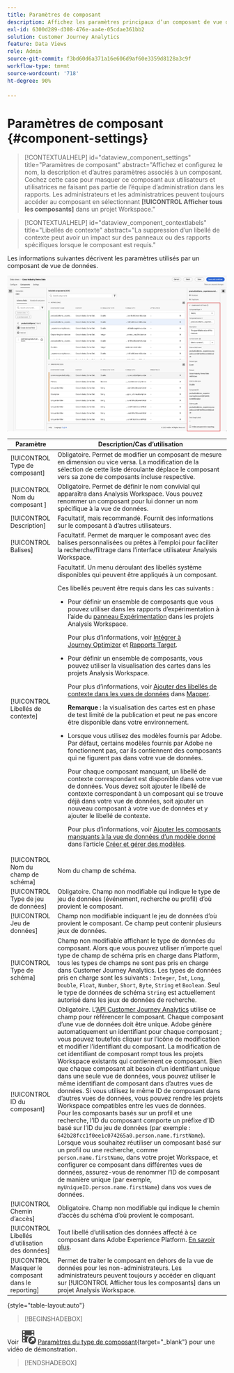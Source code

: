 ```yaml
---
title: Paramètres de composant
description: Affichez les paramètres principaux d’un composant de vue de données.
exl-id: 6300d289-d308-476e-aa4e-05cdae361bb2
solution: Customer Journey Analytics
feature: Data Views
role: Admin
source-git-commit: f3bd60d6a371a16e606d9af60e3359d8128a3c9f
workflow-type: tm+mt
source-wordcount: '718'
ht-degree: 90%

---
```


# Paramètres de composant {#component-settings}

<!-- markdownlint-disable MD034 -->

>[!CONTEXTUALHELP]
>id="dataview_component_settings"
>title="Paramètres de composant"
>abstract="Affichez et configurez le nom, la description et d’autres paramètres associés à un composant. Cochez cette case pour masquer ce composant aux utilisateurs et utilisatrices ne faisant pas partie de l’équipe d’administration dans les rapports. Les administrateurs et les administratrices peuvent toujours accéder au composant en sélectionnant **[!UICONTROL Afficher tous les composants]** dans un projet Workspace."

<!-- markdownlint-enable MD034 -->

<!-- markdownlint-disable MD034 -->

>[!CONTEXTUALHELP]
>id="dataview_component_contextlabels"
>title="Libellés de contexte"
>abstract="La suppression d’un libellé de contexte peut avoir un impact sur des panneaux ou des rapports spécifiques lorsque le composant est requis."

<!-- markdownlint-enable MD034 -->


Les informations suivantes décrivent les paramètres utilisés par un composant de vue de données.

![Paramètres des composants décrits dans cette section](../assets/component-settings.png)

| Paramètre | Description/Cas d’utilisation |
| --- | --- |
| [!UICONTROL Type de composant] | Obligatoire. Permet de modifier un composant de mesure en dimension ou vice versa. La modification de la sélection de cette liste déroulante déplace le composant vers sa zone de composants incluse respective. |
| [!UICONTROL &#x200B; Nom du composant &#x200B;] | Obligatoire. Permet de définir le nom convivial qui apparaîtra dans Analysis Workspace. Vous pouvez renommer un composant pour lui donner un nom spécifique à la vue de données. |
| [!UICONTROL Description] | Facultatif, mais recommandé. Fournit des informations sur le composant à d’autres utilisateurs. |
| [!UICONTROL Balises] | Facultatif. Permet de marquer le composant avec des balises personnalisées ou prêtes à lʼemploi pour faciliter la recherche/filtrage dans lʼinterface utilisateur Analysis Workspace. |
| [!UICONTROL Libellés de contexte] | Facultatif. Un menu déroulant des libellés système disponibles qui peuvent être appliqués à un composant. <p>Ces libellés peuvent être requis dans les cas suivants :</p> <ul><li>Pour définir un ensemble de composants que vous pouvez utiliser dans les rapports d’expérimentation à l’aide du [panneau Expérimentation](/help/analysis-workspace/c-panels/experimentation.md) dans les projets Analysis Workspace.<p>Pour plus d’informations, voir [Intégrer à Journey Optimizer](/help/integrations/ajo.md#data-view) et [Rapports Target](/help/integrations/at.md).</p></li><li>Pour définir un ensemble de composants, vous pouvez utiliser la visualisation des cartes dans les projets Analysis Workspace.<p>Pour plus d’informations, voir [Ajouter des libellés de contexte dans les vues de données](/help/analysis-workspace/visualizations/map.md#add-context-labels-in-data-views) dans [Mapper](/help/analysis-workspace/visualizations/map.md).</p><p>**Remarque :** la visualisation des cartes est en phase de test limité de la publication et peut ne pas encore être disponible dans votre environnement.</p></li><li>Lorsque vous utilisez des modèles fournis par Adobe. Par défaut, certains modèles fournis par Adobe ne fonctionnent pas, car ils contiennent des composants qui ne figurent pas dans votre vue de données.<p>Pour chaque composant manquant, un libellé de contexte correspondant est disponible dans votre vue de données. Vous devez soit ajouter le libellé de contexte correspondant à un composant qui se trouve déjà dans votre vue de données, soit ajouter un nouveau composant à votre vue de données et y ajouter le libellé de contexte.</p><p>Pour plus d’informations, voir [Ajouter les composants manquants à la vue de données d’un modèle donné](/help/analysis-workspace/templates/create-templates.md#add-missing-components-to-the-data-view-for-a-given-template) dans l’article [Créer et gérer des modèles](/help/analysis-workspace/templates/create-templates.md).</p> |
| [!UICONTROL Nom du champ de schéma] | Nom du champ de schéma. |
| [!UICONTROL Type de jeu de données] | Obligatoire. Champ non modifiable qui indique le type de jeu de données (événement, recherche ou profil) dʼoù provient le composant. |
| [!UICONTROL Jeu de données] | Champ non modifiable indiquant le jeu de données d’où provient le composant. Ce champ peut contenir plusieurs jeux de données. |
| [!UICONTROL Type de schéma] | Champ non modifiable affichant le type de données du composant. Alors que vous pouvez utiliser n’importe quel type de champ de schéma pris en charge dans Platform, tous les types de champs ne sont pas pris en charge dans Customer Journey Analytics. Les types de données pris en charge sont les suivants : `Integer`, `Int`, `Long`, `Double`, `Float`, `Number`, `Short`, `Byte`, `String` et `Boolean`. Seul le type de données de schéma `String` est actuellement autorisé dans les jeux de données de recherche. |
| [!UICONTROL ID du composant] | Obligatoire. Lʼ[API Customer Journey Analytics](https://adobe.io/cja-apis/docs) utilise ce champ pour référencer le composant. Chaque composant d’une vue de données doit être unique. Adobe génère automatiquement un identifiant pour chaque composant ; vous pouvez toutefois cliquer sur l’icône de modification et modifier l’identifiant du composant. La modification de cet identifiant de composant rompt tous les projets Workspace existants qui contiennent ce composant. Bien que chaque composant ait besoin d’un identifiant unique dans une seule vue de données, vous pouvez utiliser le même identifiant de composant dans d’autres vues de données. Si vous utilisez le même ID de composant dans d’autres vues de données, vous pouvez rendre les projets Workspace compatibles entre les vues de données. <br/>Pour les composants basés sur un profil et une recherche, l’ID du composant comporte un préfixe d’ID basé sur l’ID du jeu de données (par exemple : `642b28fcc1f0ee1c074265a0.person.name.firstName`). Lorsque vous souhaitez réutiliser un composant basé sur un profil ou une recherche, comme `person.name.firstName`, dans votre projet Workspace, et configurer ce composant dans différentes vues de données, assurez-vous de renommer l’ID de composant de manière unique (par exemple, `myUniqueID.person.name.firstName`) dans vos vues de données. |
| [!UICONTROL Chemin d’accès] | Obligatoire. Champ non modifiable qui indique le chemin dʼaccès du schéma dʼoù provient le composant. |
| [!UICONTROL Libellés d’utilisation des données] | Tout libellé d’utilisation des données affecté à ce composant dans Adobe Experience Platform. [En savoir plus](/help/data-views/data-governance.md). |
| [!UICONTROL Masquer le composant dans le reporting] | Permet de traiter le composant en dehors de la vue de données pour les non-administrateurs. Les administrateurs peuvent toujours y accéder en cliquant sur [!UICONTROL Afficher tous les composants] dans un projet Analysis Workspace. |

{style="table-layout:auto"}



>[!BEGINSHADEBOX]

Voir ![VideoCheckedOut](/help/assets/icons/VideoCheckedOut.svg) [Paramètres du type de composant](https://video.tv.adobe.com/v/333112/?quality=12&learn=on){target="_blank"} pour une vidéo de démonstration.

>[!ENDSHADEBOX]


